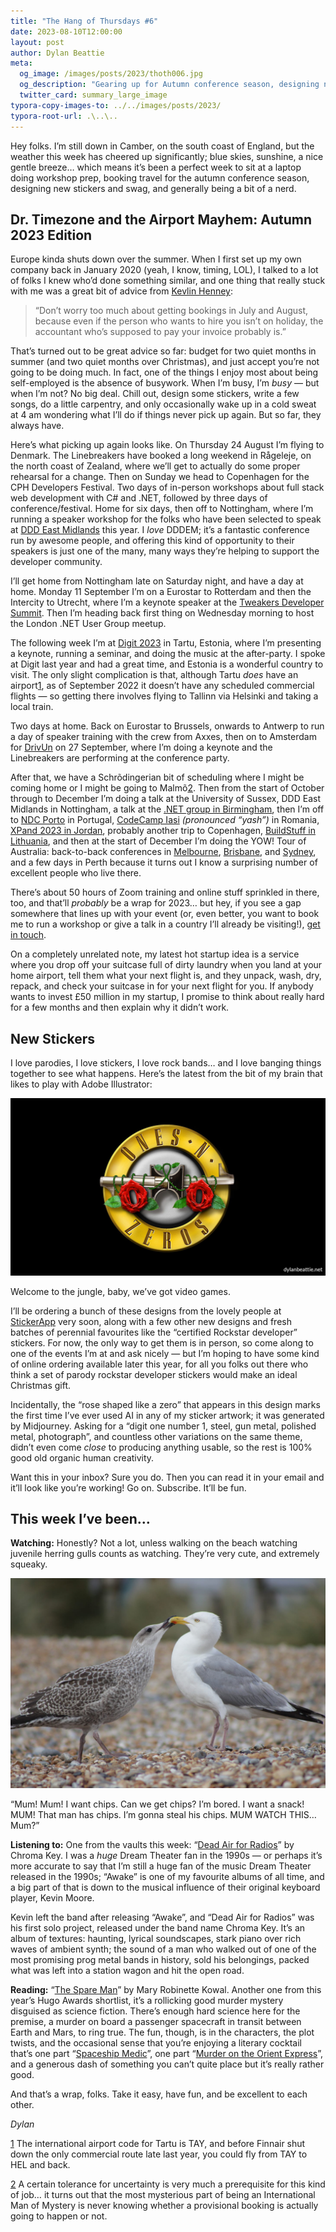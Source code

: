 ```yaml
---
title: "The Hang of Thursdays #6"
date: 2023-08-10T12:00:00
layout: post
author: Dylan Beattie
meta:
  og_image: /images/posts/2023/thoth006.jpg
  og_description: "Gearing up for Autumn conference season, designing new stickers, and a picture of some seagulls. What can I say, it's been a slow news week down here on the coast..."
  twitter_card: summary_large_image
typora-copy-images-to: ../../images/posts/2023/
typora-root-url: .\..\..
---
```


Hey folks. I’m still down in Camber, on the south coast of England, but the weather this week has cheered up significantly; blue skies, sunshine, a nice gentle breeze… which means it’s been a perfect week to sit at a laptop doing workshop prep, booking travel for the autumn conference season, designing new stickers and swag, and generally being a bit of a nerd.

## Dr. Timezone and the Airport Mayhem: Autumn 2023 Edition

Europe kinda shuts down over the summer. When I first set up my own company back in January 2020 (yeah, I know, timing, LOL), I talked to a lot of folks I knew who’d done something similar, and one thing that really stuck with me was a great bit of advice from [Kevlin Henney](https://about.me/kevlin):

> “Don’t worry too much about getting bookings in July and August, because even if the person who wants to hire you isn’t on holiday, the accountant who’s supposed to pay your invoice probably is.”

That’s turned out to be great advice so far: budget for two quiet months in summer (and two quiet months over Christmas), and just accept you’re not going to be doing much. In fact, one of the things I enjoy most about being self-employed is the absence of busywork. When I’m busy, I’m *busy* — but when I’m not? No big deal. Chill out, design some stickers, write a few songs, do a little carpentry, and only occasionally wake up in a cold sweat at 4 am wondering what I’ll do if things never pick up again. But so far, they always have.

Here’s what picking up again looks like. On Thursday 24 August I’m flying to Denmark. The Linebreakers have booked a long weekend in Rågeleje, on the north coast of Zealand, where we’ll get to actually do some proper rehearsal for a change. Then on Sunday we head to Copenhagen for the CPH Developers Festival. Two days of in-person workshops about full stack web development with C# and .NET, followed by three days of conference/festival. Home for six days, then off to Nottingham, where I’m running a speaker workshop for the folks who have been selected to speak at [DDD East Midlands](https://dddeastmidlands.com/) this year. I *love* DDDEM; it’s a fantastic conference run by awesome people, and offering this kind of opportunity to their speakers is just one of the many, many ways they’re helping to support the developer community.

I’ll get home from Nottingham late on Saturday night, and have a day at home. Monday 11 September I’m on a Eurostar to Rotterdam and then the Intercity to Utrecht, where I’m a keynote speaker at the [Tweakers Developer Summit](https://tweakers.net/partners/devsummit2023/1900/sprekerstracks/). Then I’m heading back first thing on Wednesday morning to host the London .NET User Group meetup.

The following week I’m at [Digit 2023](https://digit.dev/) in Tartu, Estonia, where I’m presenting a keynote, running a seminar, and doing the music at the after-party. I spoke at Digit last year and had a great time, and Estonia is a wonderful country to visit. The only slight complication is that, although Tartu *does* have an airport[1](#footnote-1), as of September 2022 it doesn’t have any scheduled commercial flights — so getting there involves flying to Tallinn via Helsinki and taking a local train.

Two days at home. Back on Eurostar to Brussels, onwards to Antwerp to run a day of speaker training with the crew from Axxes, then on to Amsterdam for [DrivUn](https://drivun.co/) on 27 September, where I’m doing a keynote and the Linebreakers are performing at the conference party.

After that, we have a Schrõdingerian bit of scheduling where I might be coming home or I might be going to Malmõ[2](#footnote-2). Then from the start of October through to December I’m doing a talk at the University of Sussex, DDD East Midlands in Nottingham, a talk at the [.NET group in Birmingham](https://www.meetup.com/birmingham-dotnet-and-xamarin-user-group/events/293566551/), then I’m off to [NDC Porto](https://ndcporto.com/) in Portugal, [CodeCamp Iasi](https://codecamp.ro/conferences/codecamp_iasi/) *(pronounced “yash”)* in Romania, [XPand 2023 in Jordan](https://www.xpandconf.com/), probably another trip to Copenhagen, [BuildStuff in Lithuania](https://www.buildstuff.events/), and then at the start of December I’m doing the YOW! Tour of Australia: back-to-back conferences in [Melbourne](https://yowcon.com/melbourne-2023), [Brisbane](https://yowcon.com/brisbane-2023), and [Sydney](https://yowcon.com/sydney-2023), and a few days in Perth because it turns out I know a surprising number of excellent people who live there.

There’s about 50 hours of Zoom training and online stuff sprinkled in there, too, and that’ll *probably* be a wrap for 2023… but hey, if you see a gap somewhere that lines up with your event (or, even better, you want to book me to run a workshop or give a talk in a country I’ll already be visiting!), [get in touch](mailto:dylan@dylanbeattie.net).

On a completely unrelated note, my latest hot startup idea is a service where you drop off your suitcase full of dirty laundry when you land at your home airport, tell them what your next flight is, and they unpack, wash, dry, repack, and check your suitcase in for your next flight for you. If anybody wants to invest £50 million in my startup, I promise to think about really hard for a few months and then explain why it didn’t work.

## New Stickers

I love parodies, I love stickers, I love rock bands… and I love banging things together to see what happens. Here’s the latest from the bit of my brain that likes to play with Adobe Illustrator:

![A parody of the Guns n' Roses band logo. The words GUNS N  ROSES have been replaced with ONES N ZEROS, the pistols on the original logo are stylised metal digit 1s, and the roses have been replaced with stylised red roses in the shape of a digit 0.](/images/posts/2023/substack-6f2c0158-dc5e-4c5a-93fc-2d4270a56510_1920x1080.jpeg)

Welcome to the jungle, baby, we’ve got video games.

I’ll be ordering a bunch of these designs from the lovely people at [StickerApp](https://stickerapp.co.uk/) very soon, along with a few other new designs and fresh batches of perennial favourites like the “certified Rockstar developer” stickers. For now, the only way to get them is in person, so come along to one of the events I’m at and ask nicely — but I’m hoping to have some kind of online ordering available later this year, for all you folks out there who think a set of parody rockstar developer stickers would make an ideal Christmas gift.

Incidentally, the “rose shaped like a zero” that appears in this design marks the first time I’ve ever used AI in any of my sticker artwork; it was generated by Midjourney. Asking for a “digit one number 1, steel, gun metal, polished metal, photograph”, and countless other variations on the same theme, didn’t even come *close* to producing anything usable, so the rest is 100% good old organic human creativity.

Want this in your inbox? Sure you do. Then you can read it in your email and it’ll look like you’re working! Go on. Subscribe. It’ll be fun.

## This week I’ve been…

**Watching:** Honestly? Not a lot, unless walking on the beach watching juvenile herring gulls counts as watching. They’re very cute, and extremely squeaky.

![A young herring gull, with brown and white plumage, is hassling its parent, a slightly larger bird with white and grey feathers. The parent does not look amused.](/images/posts/2023/substack-c001d238-6891-4a13-99ff-e2f8b3edfcb0_5184x3456.jpeg)

“Mum! Mum! I want chips. Can we get chips? I’m bored. I want a snack! MUM! That man has chips. I’m gonna steal his chips. MUM WATCH THIS… Mum?”

**Listening to:** One from the vaults this week: “[Dead Air for Radios](https://en.wikipedia.org/wiki/Dead_Air_for_Radios)” by Chroma Key. I was a *huge* Dream Theater fan in the 1990s — or perhaps it’s more accurate to say that I’m still a huge fan of the music Dream Theater released in the 1990s; “Awake” is one of my favourite albums of all time, and a big part of that is down to the musical influence of their original keyboard player, Kevin Moore. 

Kevin left the band after releasing “Awake”, and “Dead Air for Radios” was his first solo project, released under the band name Chroma Key. It’s an album of textures: haunting, lyrical soundscapes, stark piano over rich waves of ambient synth; the sound of a man who walked out of one of the most promising prog metal bands in history, sold his belongings, packed what was left into a station wagon and hit the open road.

**Reading:** “[The Spare Man](https://www.goodreads.com/book/show/55077658-the-spare-man)” by Mary Robinette Kowal. Another one from this year’s Hugo Awards shortlist, it’s a rollicking good murder mystery disguised as science fiction. There’s enough hard science here for the premise, a murder on board a passenger spacecraft in transit between Earth and Mars, to ring true. The fun, though, is in the characters, the plot twists, and the occasional sense that you’re enjoying a literary cocktail that’s one part “[Spaceship Medic](https://en.wikipedia.org/wiki/Spaceship_Medic)”, one part “[Murder on the Orient Express](https://en.wikipedia.org/wiki/Murder_on_the_Orient_Express)”, and a generous dash of something you can’t quite place but it’s really rather good.

And that’s a wrap, folks. Take it easy, have fun, and be excellent to each other.

*Dylan*

[1](#footnote-anchor-1) The international airport code for Tartu is TAY, and before Finnair shut down the only commercial route late last year, you could fly from TAY to HEL and back. 

[2](#footnote-anchor-2) A certain tolerance for uncertainty is very much a prerequisite for this kind of job… it turns out that the most mysterious part of being an International Man of Mystery is never knowing whether a provisional booking is actually going to happen or not.
